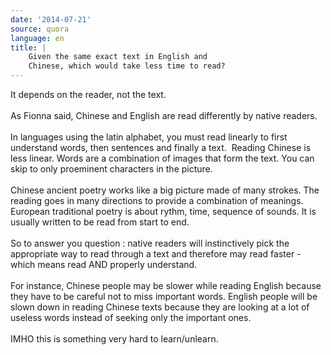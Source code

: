 ```yaml
---
date: '2014-07-21'
source: quora
language: en
title: |
    Given the same exact text in English and
    Chinese, which would take less time to read?
---
```


It depends on the reader, not the text.\
\
As Fionna said, Chinese and English are read differently by native
readers.\
\
In languages using the latin alphabet, you must read linearly to first
understand words, then sentences and finally a text.  Reading Chinese is
less linear. Words are a combination of images that form the text. You
can skip to only proeminent characters in the picture.\
\
Chinese ancient poetry works like a big picture made of many strokes.
The reading goes in many directions to provide a combination of
meanings. European traditional poetry is about rythm, time, sequence of
sounds. It is usually written to be read from start to end.\
 \
So to answer you question : native readers will instinctively pick the
appropriate way to read through a text and therefore may read faster -
which means read AND properly understand.\
\
For instance, Chinese people may be slower while reading English because
they have to be careful not to miss important words. English people will
be slown down in reading Chinese texts because they are looking at a lot
of useless words instead of seeking only the important ones.\
\
IMHO this is something very hard to learn/unlearn.

